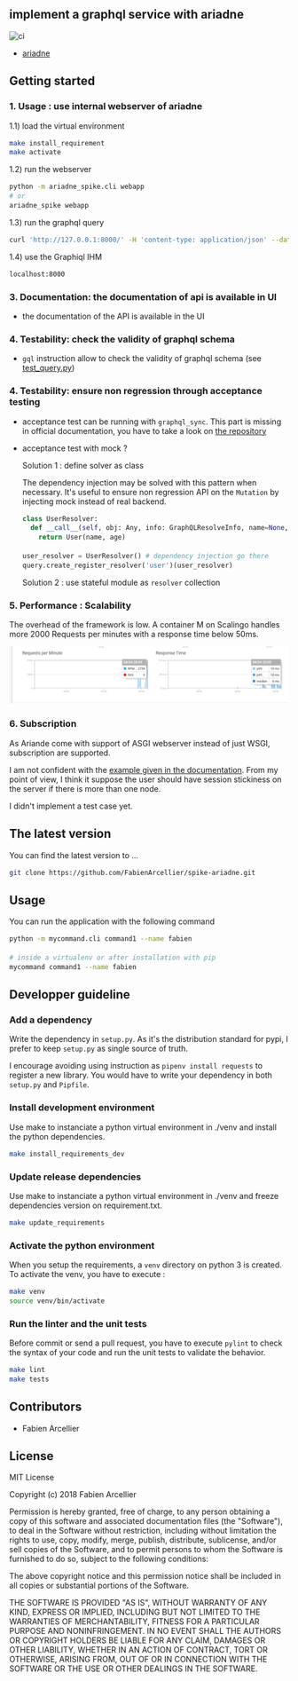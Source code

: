 ## implement a graphql service with ariadne

![ci](https://github.com/FabienArcellier/spike-ariadne/workflows/ci/badge.svg)

* [ariadne](https://ariadnegraphql.org/)

## Getting started

### 1. Usage : use internal webserver of ariadne

1.1) load the virtual environment

```bash
make install_requirement
make activate
```

1.2) run the webserver

```bash
python -m ariadne_spike.cli webapp
# or
ariadne_spike webapp
```

1.3) run the graphql query

```bash
curl 'http://127.0.0.1:8000/' -H 'content-type: application/json' --data-binary '{"query":"{\n  user(name: \"fabien\") {name,age}}"}'
```

1.4) use the Graphiql IHM

```bash
localhost:8000
```

### 3. Documentation: the documentation of api is available in UI

* the documentation of the API is available in the UI

### 4. Testability: check the validity of graphql schema

* `gql` instruction allow to check the validity of graphql schema (see [test_query.py](ariadne_spike_tests/acceptances/test_query.py))

### 4. Testability: ensure non regression through acceptance testing

* acceptance test can be running with ``graphql_sync``. This part is missing in official documentation, you have to take a look on [the repository](https://github.com/mirumee/ariadne/blob/master/tests/test_graphql.py)
* acceptance test with mock ?

    Solution 1 : define solver as class

    The dependency injection may be solved with this pattern when necessary. It's useful to ensure
    non regression API on the ``Mutation`` by injecting mock instead of real backend.
    
    ```python
    class UserResolver:
      def __call__(self, obj: Any, info: GraphQLResolveInfo, name=None, age=None):
        return User(name, age)

    user_resolver = UserResolver() # dependency injection go there
    query.create_register_resolver('user')(user_resolver)
    ```
    
    Solution 2 : use stateful module as ``resolver`` collection
    
### 5. Performance : Scalability

The overhead of the framework is low. A container M on Scalingo handles more 2000 Requests 
per minutes with a response time below 50ms.

![](docs/performance_2000RPM_container_M_scalingo.png)

### 6. Subscription

As Ariande come with support of ASGI webserver instead of just WSGI, subscription are supported.

I am not confident with the [example given in the documentation](https://ariadnegraphql.org/docs/0.4.0/subscriptions). 
From my point of view, I think it suppose the user should have session stickiness on the server if there is more than
one node.

I didn't implement a test case yet.

## The latest version

You can find the latest version to ...

```bash
git clone https://github.com/FabienArcellier/spike-ariadne.git
```

## Usage

You can run the application with the following command

```bash
python -m mycommand.cli command1 --name fabien

# inside a virtualenv or after installation with pip
mycommand command1 --name fabien
```

## Developper guideline

### Add a dependency

Write the dependency in ``setup.py``. As it's the distribution standard for pypi,
I prefer to keep ``setup.py`` as single source of truth.

I encourage avoiding using instruction as ``pipenv install requests`` to register
a new library. You would have to write your dependency in both ``setup.py`` and ``Pipfile``.

### Install development environment

Use make to instanciate a python virtual environment in ./venv and install the
python dependencies.

```bash
make install_requirements_dev
```

### Update release dependencies

Use make to instanciate a python virtual environment in ./venv and freeze
dependencies version on requirement.txt.

```bash
make update_requirements
```

### Activate the python environment

When you setup the requirements, a `venv` directory on python 3 is created.
To activate the venv, you have to execute :

```bash
make venv
source venv/bin/activate
```

### Run the linter and the unit tests

Before commit or send a pull request, you have to execute `pylint` to check the syntax
of your code and run the unit tests to validate the behavior.

```bash
make lint
make tests
```

## Contributors

* Fabien Arcellier

## License

MIT License

Copyright (c) 2018 Fabien Arcellier

Permission is hereby granted, free of charge, to any person obtaining a copy
of this software and associated documentation files (the "Software"), to deal
in the Software without restriction, including without limitation the rights
to use, copy, modify, merge, publish, distribute, sublicense, and/or sell
copies of the Software, and to permit persons to whom the Software is
furnished to do so, subject to the following conditions:

The above copyright notice and this permission notice shall be included in all
copies or substantial portions of the Software.

THE SOFTWARE IS PROVIDED "AS IS", WITHOUT WARRANTY OF ANY KIND, EXPRESS OR
IMPLIED, INCLUDING BUT NOT LIMITED TO THE WARRANTIES OF MERCHANTABILITY,
FITNESS FOR A PARTICULAR PURPOSE AND NONINFRINGEMENT. IN NO EVENT SHALL THE
AUTHORS OR COPYRIGHT HOLDERS BE LIABLE FOR ANY CLAIM, DAMAGES OR OTHER
LIABILITY, WHETHER IN AN ACTION OF CONTRACT, TORT OR OTHERWISE, ARISING FROM,
OUT OF OR IN CONNECTION WITH THE SOFTWARE OR THE USE OR OTHER DEALINGS IN THE
SOFTWARE.
